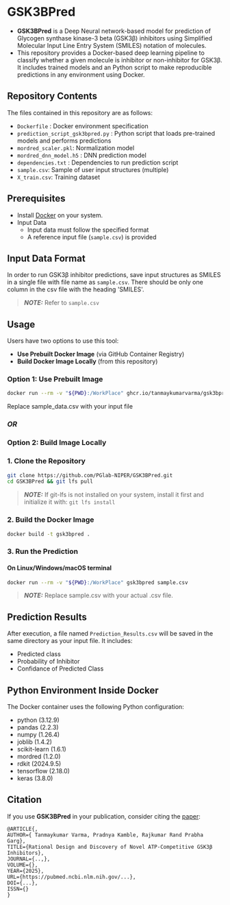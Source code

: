 # GSK3BPred

- **GSK3BPred** is a Deep Neural network-based model for prediction of Glycogen synthase kinase-3 beta (GSK3β) inhibitors using Simplified Molecular Input Line Entry System (SMILES) notation of molecules.
- This repository provides a Docker-based deep learning pipeline to classify whether a given molecule is inhibitor or non-inhibitor for GSK3β. It includes trained models and an Python script to make reproducible predictions in any environment using Docker.

## Repository Contents

The files contained in this repository are as follows:
- `Dockerfile` : Docker environment specification 
- `prediction_script_gsk3bpred.py` : Python script that loads pre-trained models and performs predictions
- `mordred_scaler.pkl`: Normalization model
- `mordred_dnn_model.h5` : DNN prediction model
- `dependencies.txt` : Dependencies to run prediction script   
- `sample.csv`: Sample of user input structures (multiple)
- `X_train.csv`: Training dataset

## Prerequisites

- Install [Docker](https://www.docker.com/) on your system.
- Input Data
	- Input data must follow the specified format  
    - A reference input file (`sample.csv`) is provided

## Input Data Format
In order to run GSK3β inhibitor predictions, save input structures as SMILES in a single file with file name as ``sample.csv``. There should be only one column in the csv file with the heading 'SMILES'. 
> **_NOTE:_** Refer to `sample.csv`

## Usage

Users have two options to use this tool:

- **Use Prebuilt Docker Image** (via GitHub Container Registry)  
- **Build Docker Image Locally** (from this repository)

### Option 1: Use Prebuilt Image
```bash
docker run --rm -v "${PWD}:/WorkPlace" ghcr.io/tanmaykumarvarma/gsk3bpred:latest sample.csv
```
Replace sample_data.csv with your input file

### ***OR***

### Option 2: Build Image Locally
### 1. Clone the Repository
```bash
git clone https://github.com/PGlab-NIPER/GSK3BPred.git
cd GSK3BPred && git lfs pull
```
> **_NOTE:_**  If git-lfs is not installed on your system, install it first and initialize it with: `git lfs install`

### 2. Build the Docker Image
```bash
docker build -t gsk3bpred .
```
### 3. Run the Prediction
#### On Linux/Windows/macOS terminal
```bash
docker run --rm -v "${PWD}:/WorkPlace" gsk3bpred sample.csv

```
> **_NOTE:_**  Replace sample.csv with your actual .csv file.

## Prediction Results
After execution, a file named ``Prediction_Results.csv`` will be saved in the same directory as your input file. It includes:
* Predicted class 
* Probability of Inhibitor
* Confidance of Predicted Class

## Python Environment Inside Docker
The Docker container uses the following Python configuration:
- python (3.12.9)
- pandas (2.2.3)
- numpy (1.26.4)
- joblib (1.4.2)
- scikit-learn (1.6.1)
- mordred (1.2.0)
- rdkit (2024.9.5)
- tensorflow (2.18.0)
- keras (3.8.0)

## Citation
If you use  **GSK3BPred** in your publication, consider citing the [paper](https://pubmed.ncbi.nlm.nih.gov/.../):
```
@ARTICLE{,
AUTHOR={ Tanmaykumar Varma, Pradnya Kamble, Rajkumar Rand Prabha Garg},   
TITLE={Rational Design and Discovery of Novel ATP-Competitive GSK3β Inhibitors},      
JOURNAL={..,},      
VOLUME={},           
YEAR={2025},     
URL={https://pubmed.ncbi.nlm.nih.gov/...},       
DOI={...},      	
ISSN={}
}
```
